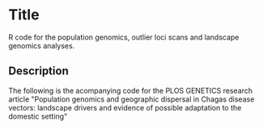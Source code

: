 
# Title

 R code for the population genomics, outlier loci scans and landscape genomics analyses.
 
 ## Description
 
 The following is the acompanying code for the PLOS GENETICS research article "Population genomics and geographic dispersal in Chagas disease vectors: landscape drivers and evidence of possible adaptation to the domestic setting"
